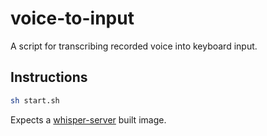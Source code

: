 # voice-to-input

A script for transcribing recorded voice into keyboard input. 

## Instructions

``` sh
sh start.sh 
```

Expects a [whisper-server](https://github.com/dev-namespace/whisper-server) built image.
